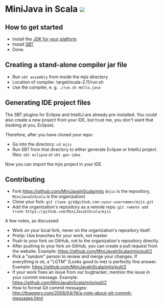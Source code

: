 MiniJava in Scala [<img src="https://api.travis-ci.org/MiniJavaInScala/mjis.png"/>](https://travis-ci.org/MiniJavaInScala/mjis)
=================

How to get started
------------------

 - Install the [JDK for your platform](   http://www.oracle.com/technetwork/java/javase/downloads/jdk8-downloads-2133151.html)
 - Install [SBT](http://www.scala-sbt.org/0.13/tutorial/Manual-Installation.html)
 - Done.

Creating a stand-alone compiler jar file
----------------------------------------

 - Run `sbt assembly` from inside the mjis directory
 - Location of compiler: target/scala-2.11/run.sh
 - Use the compiler, e. g. `./run.sh Hello.java`

Generating IDE project files
----------------------------

The SBT plugins for Eclipse and IntelliJ are already pre-installed.
You could also create a new project from your IDE, but trust me, you don't want that (looking at you, Eclipse).

Therefore, after you have cloned your repo:
 - Go into the directory: `cd mjis`
 - Run SBT from that directory to either generate Eclipse or IntelliJ project files:
   `sbt eclipse` or `sbt gen-idea`

Now you can import the mjis project in your IDE.

Contributing
------------

 - Fork https://github.com/MiniJavaInScala/mjis
   (`mjis` is the repository, `MiniJavaInScala` is the organization)
 - Clone your fork: `git clone git@github.com:<your-username>/mjis.git`
 - Add the organization's repository as a remote repo:
   `git remote add trunk https://github.com/MiniJavaInScala/mjis`

A few notes, as discussed:

 - Work on your local fork, never on the organization's repository itself.
 - Protip: Use branches for your work, not master.
 - Push to your fork on GitHub, not to the organization's repository directly.
 - After pushing to your fork on GitHub, you can create a pull request from the website.
   Example: https://github.com/MiniJavaInScala/mjis/pull/2
 - Pick a "random" person to review and merge your changes.
   If everything is ok, a "LGTM" (Looks good to me) is perfectly fine answer.
   Example: https://github.com/MiniJavaInScala/mjis/pull/2
 - If your work fixes an issue from our bugtracker, mention the issue in your commit message.
   Example: https://github.com/MiniJavaInScala/mjis/pull/2
 - How to format Git commit messages: http://tbaggery.com/2008/04/19/a-note-about-git-commit-messages.html

